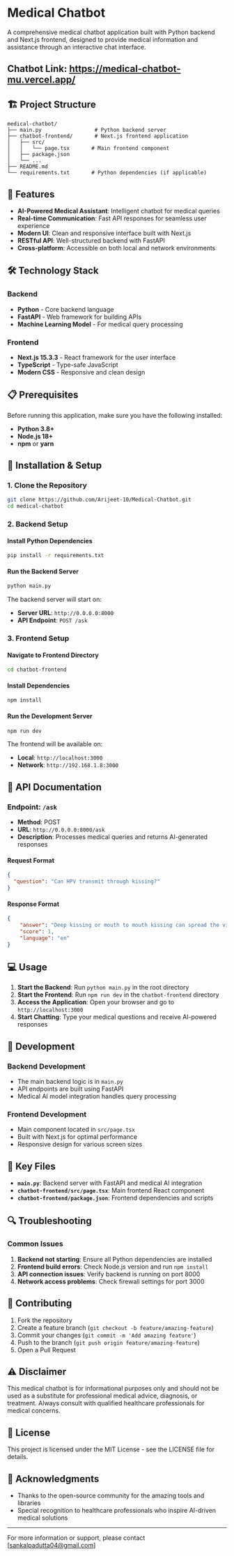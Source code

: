 # Medical Chatbot

A comprehensive medical chatbot application built with Python backend and Next.js frontend, designed to provide medical information and assistance through an interactive chat interface.

## Chatbot Link: https://medical-chatbot-mu.vercel.app/

## 🏗️ Project Structure

```
medical-chatbot/
├── main.py                 # Python backend server
├── chatbot-frontend/       # Next.js frontend application
│   ├── src/
│   │   └── page.tsx       # Main frontend component
│   ├── package.json
│   └── ...
├── README.md
└── requirements.txt       # Python dependencies (if applicable)
```

## 🚀 Features

- **AI-Powered Medical Assistant**: Intelligent chatbot for medical queries
- **Real-time Communication**: Fast API responses for seamless user experience
- **Modern UI**: Clean and responsive interface built with Next.js
- **RESTful API**: Well-structured backend with FastAPI
- **Cross-platform**: Accessible on both local and network environments

## 🛠️ Technology Stack

### Backend
- **Python** - Core backend language
- **FastAPI** - Web framework for building APIs
- **Machine Learning Model** - For medical query processing

### Frontend
- **Next.js 15.3.3** - React framework for the user interface
- **TypeScript** - Type-safe JavaScript
- **Modern CSS** - Responsive and clean design

## 📋 Prerequisites

Before running this application, make sure you have the following installed:

- **Python 3.8+**
- **Node.js 18+**
- **npm** or **yarn**

## 🔧 Installation & Setup

### 1. Clone the Repository
```bash
git clone https://github.com/Arijeet-10/Medical-Chatbot.git
cd medical-chatbot
```

### 2. Backend Setup

#### Install Python Dependencies
```bash
pip install -r requirements.txt
```

#### Run the Backend Server
```bash
python main.py
```

The backend server will start on:
- **Server URL**: `http://0.0.0.0:8000`
- **API Endpoint**: `POST /ask`

### 3. Frontend Setup

#### Navigate to Frontend Directory
```bash
cd chatbot-frontend
```

#### Install Dependencies
```bash
npm install
```

#### Run the Development Server
```bash
npm run dev
```

The frontend will be available on:
- **Local**: `http://localhost:3000`
- **Network**: `http://192.168.1.8:3000`

## 🔌 API Documentation

### Endpoint: `/ask`
- **Method**: POST
- **URL**: `http://0.0.0.0:8000/ask`
- **Description**: Processes medical queries and returns AI-generated responses

#### Request Format
```json
{
  "question": "Can HPV transmit through kissing?"
}
```

#### Response Format
```json
{
    "answer": "Deep kissing or mouth to mouth kissing can spread the virus ",
    "score": 1,
    "language": "en"
}
```

## 💻 Usage

1. **Start the Backend**: Run `python main.py` in the root directory
2. **Start the Frontend**: Run `npm run dev` in the `chatbot-frontend` directory
3. **Access the Application**: Open your browser and go to `http://localhost:3000`
4. **Start Chatting**: Type your medical questions and receive AI-powered responses

## 🤝 Development

### Backend Development
- The main backend logic is in `main.py`
- API endpoints are built using FastAPI
- Medical AI model integration handles query processing

### Frontend Development
- Main component located in `src/page.tsx`
- Built with Next.js for optimal performance
- Responsive design for various screen sizes

## 📁 Key Files

- **`main.py`**: Backend server with FastAPI and medical AI integration
- **`chatbot-frontend/src/page.tsx`**: Main frontend React component
- **`chatbot-frontend/package.json`**: Frontend dependencies and scripts

## 🔍 Troubleshooting

### Common Issues

1. **Backend not starting**: Ensure all Python dependencies are installed
2. **Frontend build errors**: Check Node.js version and run `npm install`
3. **API connection issues**: Verify backend is running on port 8000
4. **Network access problems**: Check firewall settings for port 3000

## 📝 Contributing

1. Fork the repository
2. Create a feature branch (`git checkout -b feature/amazing-feature`)
3. Commit your changes (`git commit -m 'Add amazing feature'`)
4. Push to the branch (`git push origin feature/amazing-feature`)
5. Open a Pull Request

## ⚠️ Disclaimer

This medical chatbot is for informational purposes only and should not be used as a substitute for professional medical advice, diagnosis, or treatment. Always consult with qualified healthcare professionals for medical concerns.

## 📄 License

This project is licensed under the MIT License - see the LICENSE file for details.

## 🙏 Acknowledgments

- Thanks to the open-source community for the amazing tools and libraries
- Special recognition to healthcare professionals who inspire AI-driven medical solutions

---

For more information or support, please contact [sankalpadutta04@gmail.com]
